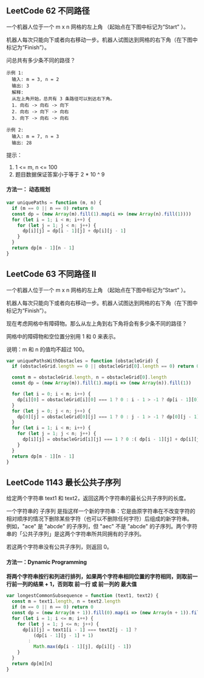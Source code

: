 <h2 id="1">LeetCode 62 不同路径</h2>

一个机器人位于一个 m x n 网格的左上角 （起始点在下图中标记为“Start” ）。

机器人每次只能向下或者向右移动一步。机器人试图达到网格的右下角（在下图中标记为“Finish”）。

问总共有多少条不同的路径？

    示例 1:
      输入: m = 3, n = 2
      输出: 3
      解释:
      从左上角开始，总共有 3 条路径可以到达右下角。
      1. 向右 -> 向右 -> 向下
      2. 向右 -> 向下 -> 向右
      3. 向下 -> 向右 -> 向右

    示例 2:
      输入: m = 7, n = 3
      输出: 28

提示：
1. 1 <= m, n <= 100
2. 题目数据保证答案小于等于 2 * 10 ^ 9


#### 方法一： 动态规划

```javascript
var uniquePaths = function (m, n) {
  if (m == 0 || n == 0) return 0
  const dp = (new Array(m).fill(1).map(i => (new Array(n).fill(1))))
  for (let i = 1; i < m; i++) {
    for (let j = 1; j < n; j++) {
      dp[i][j] = dp[i - 1][j] + dp[i][j - 1]
    }
  }
  return dp[m - 1][n - 1]
}
```

<h2 id="2">LeetCode 63 不同路径 II</h2>
一个机器人位于一个 m x n 网格的左上角 （起始点在下图中标记为“Start” ）。

机器人每次只能向下或者向右移动一步。机器人试图达到网格的右下角（在下图中标记为“Finish”）。

现在考虑网格中有障碍物。那么从左上角到右下角将会有多少条不同的路径？

网格中的障碍物和空位置分别用 1 和 0 来表示。

说明：m 和 n 的值均不超过 100。

```javascript
var uniquePathsWithObstacles = function (obstacleGrid) {
  if (obstacleGrid.length == 0 || obstacleGrid[0].length == 0) return 0

  const m = obstacleGrid.length, n = obstacleGrid[0].length
  const dp = (new Array(m)).fill(1).map(i => (new Array(n)).fill(1))

  for (let i = 0; i < m; i++) {
    dp[i][0] = obstacleGrid[i][0] === 1 ? 0 : i - 1 > -1 ? dp[i - 1][0] : 1 
  }
  for (let j = 0; j < n; j++) {
    dp[0][j] = obstacleGrid[0][j] === 1 ? 0 : j - 1 > -1 ? dp[0][j - 1] : 1 
  }
  for (let i = 1; i < m; i++) {
    for (let j = 1; j < n; j++) {
      dp[i][j] = obstacleGrid[i][j] === 1 ? 0 :( dp[i - 1][j] + dp[i][j - 1])
    }
  }
  return dp[m - 1][n - 1]
}
```


<h2 id="3">LeetCode 1143 最长公共子序列</h2>
给定两个字符串 text1 和 text2，返回这两个字符串的最长公共子序列的长度。

一个字符串的 子序列 是指这样一个新的字符串：它是由原字符串在不改变字符的相对顺序的情况下删除某些字符（也可以不删除任何字符）后组成的新字符串。
例如，"ace" 是 "abcde" 的子序列，但 "aec" 不是 "abcde" 的子序列。两个字符串的「公共子序列」是这两个字符串所共同拥有的子序列。

若这两个字符串没有公共子序列，则返回 0。


#### 方法一：Dynamic Programming

**将两个字符串按行和列进行排列，如果两个字符串相同位置的字符相同，则取前一行前一列的结果 + 1，否则取 前一行 或 前一列的 最大值**

```javascript
var longestCommonSubsequence = function (text1, text2) {
  const m = text1.length, n = text2.length
  if (m == 0 || n == 0) return 0
  const dp = (new Array(m + 1)).fill(0).map(i => (new Array(n + 1)).fill(0))
  for (let i = 1; i <= m; i++) {
    for (let j = 1; j <= n; j++) {
      dp[i][j] = text1[i - 1] === text2[j - 1] ?
          (dp[i - 1][j - 1] + 1)
        :
          Math.max(dp[i - 1][j], dp[i][j - 1])
    }
  }
  return dp[m][n]
}
```
